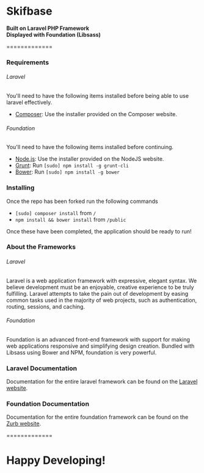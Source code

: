 # Skifbase

**Built on Laravel PHP Framework**  
**Displayed with Foundation (Libsass)**

=============

### Requirements

###### Laravel

You'll need to have the following items installed before being able to use laravel effectively.

  * [Composer](https://getcomposer.org/): Use the installer provided on the Composer website.
  

###### Foundation
You'll need to have the following items installed before continuing.

  * [Node.js](http://nodejs.org): Use the installer provided on the NodeJS website.
  * [Grunt](http://gruntjs.com/): Run `[sudo] npm install -g grunt-cli`
  * [Bower](http://bower.io): Run `[sudo] npm install -g bower`


### Installing

Once the repo has been forked run the following commands

* `[sudo] composer install` from `/`
* `npm install && bower install` from `/public`

Once these have been completed, the application should be ready to run!


### About the Frameworks

###### Laravel
Laravel is a web application framework with expressive, elegant syntax. We believe development must be an enjoyable, creative experience to be truly fulfilling. Laravel attempts to take the pain out of development by easing common tasks used in the majority of web projects, such as authentication, routing, sessions, and caching.

###### Foundation
Foundation is an advanced front-end framework with support for making web applications responsive and simplifying design creation. Bundled with Libsass using Bower and NPM, foundation is very powerful.

### Laravel Documentation

Documentation for the entire laravel framework can be found on the [Laravel website](http://laravel.com/docs).

### Foundation Documentation

Documentation for the entire foundation framework can be found on the [Zurb website](http://foundation.zurb.com/docs).  
 
=============
# Happy Developing!
